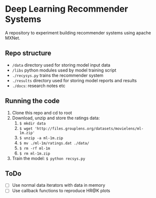 # Deep Learning Recommender Systems

A repository to experiment building recommender systems using apache MXNet.

## Repo structure

- `/data` directory used for storing model input data
- `/libs` python modules used by model training script
- `./recysys.py` trains the recommender system 
- `./results` directory used for storing model reports and results
- `./docs`: research notes etc

## Running the code

1. Clone this repo and cd to root
2. Download, unzip and store the ratings data:
    1. `$ mkdir data`
    2. `$ wget 'http://files.grouplens.org/datasets/movielens/ml-1m.zip'` 
    3. `$ unzip -a ml-1m.zip`
    4. `$ mv ./ml-1m/ratings.dat ./data/`
    5. `$ rm -rf ml-1m`
    6. `$ rm ml-1m.zip`
6. Train the model: `$ python recsys.py`

## ToDo
  
- [ ] Use normal data iterators with data in memory
- [ ] Use callback functions to reproduce HR@K plots
